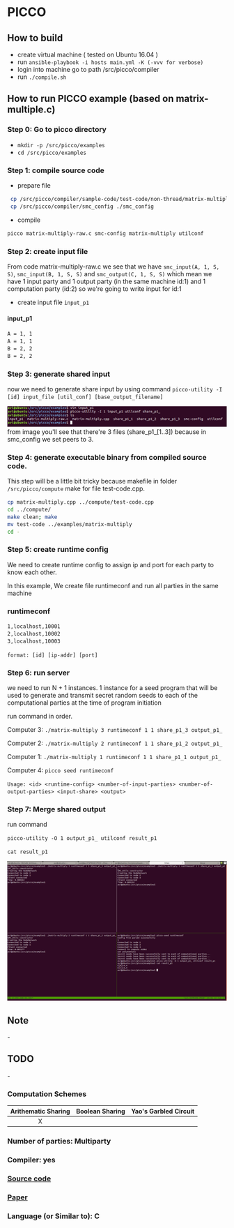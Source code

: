 # PICCO

## How to build

- create virtual machine ( tested on Ubuntu 16.04 )
- run `ansible-playbook -i hosts main.yml -K (-vvv for verbose)`
- login into machine go to path /src/picco/compiler
- run `./compile.sh`

## How to run PICCO example (based on matrix-multiple.c)

### Step 0: Go to picco directory

- `mkdir -p /src/picco/examples`
- `cd /src/picco/examples`

### Step 1: compile source code

- prepare file

```sh
 cp /src/picco/compiler/sample-code/test-code/non-thread/matrix-multiply.c ./matrix-multiply-raw.c
 cp /src/picco/compiler/smc_config ./smc_config
```

- compile

```sh
picco matrix-multiply-raw.c smc-config matrix-multiply utilconf
```

### Step 2: create input file

From code matrix-multiply-raw.c we see that we have `smc_input(A, 1, S, S)`, `smc_input(B, 1, S, S)` and `smc_output(C, 1, S, S)` which mean we have 1 input party and 1 output party (in the same machine id:1) and 1 computation party (id:2) so we're going to write input for id:1

- create input file `input_p1`

#### input_p1

```sh
A = 1, 1
A = 1, 1
B = 2, 2
B = 2, 2
```

### Step 3: generate shared input

now we need to generate share input by using command
`picco-utility -I [id] input_file [util_conf] [base_output_filename]`

![alt text][generate_share_input]
from image you'll see that there're 3 files (share_p1_[1..3]) because in smc_config we set peers to 3. 

### Step 4: generate executable binary from compiled source code. 

This step will be a little bit tricky because makefile in folder `/src/picco/compute` make for file test-code.cpp.

```sh
cp matrix-multiply.cpp ../compute/test-code.cpp
cd ../compute/
make clean; make
mv test-code ../examples/matrix-multiply
cd -
```

### Step 5: create runtime config

We need to create runtime config to assign ip and port for each party to know each other.

In this example, We create file runtimeconf and run all parties in the same machine

### runtimeconf

```sh
1,localhost,10001
2,localhost,10002
3,localhost,10003
```

`format: [id] [ip-addr] [port]`

### Step 6: run server

   we need to run N + 1 instances. 1 instance for a seed program that will be used to generate and transmit secret random seeds to each of the computational parties at the
time of program initiation

run command in order. 

Computer 3: `./matrix-multiply 3 runtimeconf 1 1 share_p1_3 output_p1_`

Computer 2: `./matrix-multiply 2 runtimeconf 1 1 share_p1_2 output_p1_`

Computer 1: `./matrix-multiply 1 runtimeconf 1 1 share_p1_1 output_p1_`

Computer 4: `picco seed runtimeconf`

`Usage: <id> <runtime-config> <number-of-input-parties> <number-of-output-parties> <input-share> <output>`

### Step 7: Merge shared output

run command

`picco-utility -O 1 output_p1_ utilconf result_p1` 

`cat result_p1`

![alt text][run_and_merge]

## Note

\-

## TODO

\-

### Computation Schemes

| Arithematic Sharing | Boolean Sharing |  Yao's Garbled Circuit |
| :-----------------: | :-------------: | :--------------------: |
|          X          |                 |                        |

### Number of parties: Multiparty

### Compiler: yes

### [Source code](https://github.com/PICCO-Team/picco/)

### [Paper](https://ai2-s2-pdfs.s3.amazonaws.com/8893/13355ca7435b4b9347793a74f2f9224f4f85.pdf)

### Language (or Similar to): C

[generate_share_input]: ./imgs/generate_share_input.png
[run_and_merge]: ./imgs/run_and_merge.png